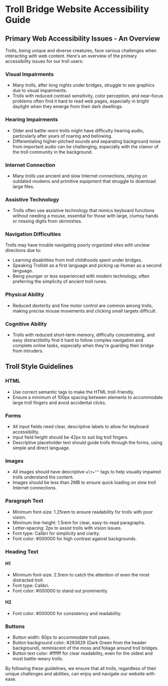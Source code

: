 
# Troll Bridge Website Accessibility Guide

## Primary Web Accessibility Issues - An Overview

Trolls, being unique and diverse creatures, face various challenges when interacting with web content. Here's an overview of the primary accessibility issues for our troll users:

### Visual Impairments

- Many trolls, after long nights under bridges, struggle to see graphics due to visual impairments.
- Trolls with reduced contrast sensitivity, color perception, and near-focus problems often find it hard to read web pages, especially in bright daylight when they emerge from their dark dwellings.

### Hearing Impairments

- Older and battle-worn trolls might have difficulty hearing audio, particularly after years of roaring and bellowing.
- Differentiating higher-pitched sounds and separating background noise from important audio can be challenging, especially with the clamor of the troll community in the background.

### Internet Connection

- Many trolls use ancient and slow Internet connections, relying on outdated modems and primitive equipment that struggle to download large files.

### Assistive Technology

- Trolls often use assistive technology that mimics keyboard functions without needing a mouse, essential for those with large, clumsy hands or missing digits from skirmishes.

### Navigation Difficulties

Trolls may have trouble navigating poorly organized sites with unclear directions due to:
- Learning disabilities from troll childhoods spent under bridges.
- Speaking Trollish as a first language and picking up Human as a second language.
- Being younger or less experienced with modern technology, often preferring the simplicity of ancient troll runes.

### Physical Ability

- Reduced dexterity and fine motor control are common among trolls, making precise mouse movements and clicking small targets difficult.

### Cognitive Ability

- Trolls with reduced short-term memory, difficulty concentrating, and easy distractibility find it hard to follow complex navigation and complete online tasks, especially when they’re guarding their bridge from intruders.

## Troll Style Guidelines

### HTML

- Use correct semantic tags to make the HTML troll-friendly.
- Ensure a minimum of 100px spacing between elements to accommodate large troll fingers and avoid accidental clicks.

### Forms

- All input fields need clear, descriptive labels to allow for keyboard accessibility.
- Input field height should be 42px to suit big troll fingers.
- Descriptive placeholder text should guide trolls through the forms, using simple and direct language.

### Images

- All images should have descriptive `alt=""` tags to help visually impaired trolls understand the content.
- Images should be less than 2MB to ensure quick loading on slow troll Internet connections.

### Paragraph Text

- Minimum font-size: 1.25rem to ensure readability for trolls with poor vision.
- Minimum line-height: 1.5rem for clear, easy-to-read paragraphs.
- Letter-spacing: 2px to assist trolls with vision issues.
- Font type: Calibri for simplicity and clarity.
- Font color: #000000 for high contrast against backgrounds.

### Heading Text

#### H1

- Minimum font-size: 2.5rem to catch the attention of even the most distracted troll.
- Font type: Calibri.
- Font color: #000000 to stand out prominently.

#### H2

- Font color: #000000 for consistency and readability.

### Buttons

- Button width: 60px to accommodate troll paws.
- Button background color: #283629 (Dark Green from the header background), reminiscent of the moss and foliage around troll bridges.
- Button text color: #ffffff for clear readability, even for the oldest and most battle-weary trolls.

By following these guidelines, we ensure that all trolls, regardless of their unique challenges and abilities, can enjoy and navigate our website with ease.
